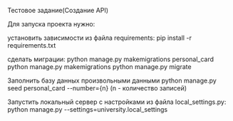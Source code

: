 Тестовое задание(Создание API)

Для запуска проекта нужно:

установить зависимости из файла requirements:
pip install -r requirements.txt

сделать миграции:
python manage.py makemigrations personal_card  
python manage.py makemigrations
python manage.py migrate

Заполнить базу данных произвольными данными
python manage.py seed personal_card --number={n}  (n - количество записей)

Запустить локальный сервер с настройками из файла 
local_settings.py:  python manage.py --settings=university.local_settings

